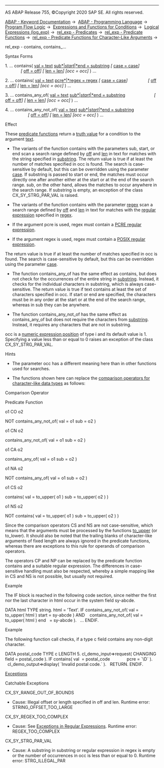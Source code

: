   

* * *

AS ABAP Release 755, ©Copyright 2020 SAP SE. All rights reserved.

[ABAP - Keyword Documentation](javascript:call_link\('abenabap.htm'\)) →  [ABAP - Programming Language](javascript:call_link\('abenabap_reference.htm'\)) →  [Program Flow Logic](javascript:call_link\('abenabap_flow_logic.htm'\)) →  [Expressions and Functions for Conditions](javascript:call_link\('abenlogical_expr_func.htm'\)) →  [Logical Expressions (log\_exp)](javascript:call_link\('abenlogexp.htm'\)) →  [rel\_exp - Predicates](javascript:call_link\('abenpredicate.htm'\)) →  [rel\_exp - Predicate Functions](javascript:call_link\('abenpredicate_functions.htm'\)) →  [rel\_exp - Predicate Functions for Character-Like Arguments](javascript:call_link\('abenpredicate_functions_strgs.htm'\)) → 

rel\_exp - contains, contains\_...

Syntax Forms

1\. ... contains( [val = text](javascript:call_link\('abenstring_functions_val.htm'\)) [sub*|*start*|*end = substring](javascript:call_link\('abenstring_functions_sub.htm'\)) *\[* [case = case](javascript:call_link\('abenstring_functions_case.htm'\))*\]*
                *\[* [off = off](javascript:call_link\('abenstring_functions_off_len.htm'\))*\]* *\[* [len = len](javascript:call_link\('abenstring_functions_off_len.htm'\))*\]* *\[*occ = occ*\]* ) ...

2\. ... contains( [val = text](javascript:call_link\('abenstring_functions_val.htm'\)) [pcre*|*regex = regex](javascript:call_link\('abenstring_functions_regex.htm'\)) *\[* [case = case](javascript:call_link\('abenstring_functions_case.htm'\))*\]*
                *\[* [off = off](javascript:call_link\('abenstring_functions_off_len.htm'\))*\]* *\[* [len = len](javascript:call_link\('abenstring_functions_off_len.htm'\))*\]* *\[*occ = occ*\]* ) ...

3\. ... contains\_any\_of( [val = text](javascript:call_link\('abenstring_functions_val.htm'\)) [sub*|*start*|*end = substring](javascript:call_link\('abenstring_functions_sub.htm'\))
                       *\[* [off = off](javascript:call_link\('abenstring_functions_off_len.htm'\))*\]* *\[* [len = len](javascript:call_link\('abenstring_functions_off_len.htm'\))*\]* *\[*occ = occ*\]* ) ...

4\. ... contains\_any\_not\_of( [val = text](javascript:call_link\('abenstring_functions_val.htm'\)) [sub*|*start*|*end = substring](javascript:call_link\('abenstring_functions_sub.htm'\))
                           *\[* [off = off](javascript:call_link\('abenstring_functions_off_len.htm'\))*\]* *\[* [len = len](javascript:call_link\('abenstring_functions_off_len.htm'\))*\]* *\[*occ = occ*\]* ) ...

Effect

These [predicate functions](javascript:call_link\('abenpredicate_function_glosry.htm'\) "Glossary Entry") return a [truth value](javascript:call_link\('abentruth_value_glosry.htm'\) "Glossary Entry") for a condition to the argument [text](javascript:call_link\('abenstring_functions_val.htm'\)).

-   The variants of the function contains with the parameters sub, start, or end scan a search range defined by [off](javascript:call_link\('abenstring_functions_off_len.htm'\)) and [len](javascript:call_link\('abenstring_functions_off_len.htm'\)) in text for matches with the string specified in [substring](javascript:call_link\('abenstring_functions_sub.htm'\)). The return value is true if at least the number of matches specified in occ is found. The search is case-sensitive by default, but this can be overridden using the parameter [case](javascript:call_link\('abenstring_functions_case.htm'\)). If substring is passed to start or end, the matches must occur directly one after another either at the start or at the end of the search range. sub, on the other hand, allows the matches to occur anywhere in the search range. If substring is empty, an exception of the class CX\_SY\_STRG\_PAR\_VAL is raised.

-   The variants of the function contains with the parameter [regex](javascript:call_link\('abenstring_functions_regex.htm'\)) scan a search range defined by [off](javascript:call_link\('abenstring_functions_off_len.htm'\)) and [len](javascript:call_link\('abenstring_functions_off_len.htm'\)) in text for matches with the [regular expression](javascript:call_link\('abenregex_syntax.htm'\)) specified in [regex](javascript:call_link\('abenstring_functions_regex.htm'\)).

-   If the argument pcre is used, regex must contain a [PCRE regular expression](javascript:call_link\('abenregex_pcre_syntax.htm'\)).

-   If the argument regex is used, regex must contain a [POSIX regular expression](javascript:call_link\('abenregex_posix_syntax.htm'\)).

The return value is true if at least the number of matches specified in occ is found. The search is case-sensitive by default, but this can be overridden using the parameter [case](javascript:call_link\('abenstring_functions_case.htm'\)).

-   The function contains\_any\_of has the same effect as contains, but does not check for the occurrences of the entire string in [substring](javascript:call_link\('abenstring_functions_sub.htm'\)). Instead, it checks for the individual characters in substring, which is always case-sensitive. The return value is true if text contains at least the set of characters specified in occ. If start or end are specified, the characters must be in any order at the start or at the end of the search range, whereas in sub they can be anywhere.

-   The function contains\_any\_not\_of has the same effect as contains\_any\_of but does not require the characters from [substring](javascript:call_link\('abenstring_functions_sub.htm'\)). Instead, it requires any characters that are not in substring.

occ is a [numeric expression position](javascript:call_link\('abennumerical_expr_position_glosry.htm'\) "Glossary Entry") of type i and its default value is 1. Specifying a value less than or equal to 0 raises an exception of the class CX\_SY\_STRG\_PAR\_VAL.

Hints

-   The parameter occ has a different meaning here than in other functions used for searches.

-   The functions shown here can replace the [comparison operators for character-like data types](javascript:call_link\('abenlogexp_strings.htm'\)) as follows:

Comparison Operator

Predicate Function

o1 CO o2

NOT contains\_any\_not\_of( val = o1 sub = o2 )

o1 CN o2

contains\_any\_not\_of( val = o1 sub = o2 )

o1 CA o2

contains\_any\_of( val = o1 sub = o2 )

o1 NA o2

NOT contains\_any\_of( val = o1 sub = o2 )

o1 CS o2

contains( val = to\_upper( o1 ) sub = to\_upper( o2 ) )

o1 NS o2

NOT contains( val = to\_upper( o1 ) sub = to\_upper( o2 ) )

Since the comparison operators CS and NS are not case-sensitive, which means that the arguments must be processed by the functions [to\_upper](javascript:call_link\('abencase_functions.htm'\)) (or to\_lower). It should also be noted that the trailing blanks of character-like arguments of fixed length are always ignored in the predicate functions, whereas there are exceptions to this rule for operands of comparison operators.

The operators CP and NP can be replaced by the predicate function contains and a suitable regular expression. The differences in case-sensitive handling must also be respected, whereby a simple mapping like in CS and NS is not possible, but usually not required.

Example

The IF block is reached in the following code section, since neither the first nor the last character in html occur in the system field sy-abcde.

DATA html TYPE string.
html = '<body>Text</body>'.
IF contains\_any\_not\_of( val = to\_upper( html ) start = sy-abcde ) AND
   contains\_any\_not\_of( val = to\_upper( html ) end   = sy-abcde ).
  ...
ENDIF.

Example

The following function call checks, if a type c field contains any non-digit character.

DATA postal\_code TYPE c LENGTH 5.
cl\_demo\_input=>request( CHANGING field = postal\_code ).
IF contains( val  = postal\_code
             pcre = \`\\D\` ).
  cl\_demo\_output=>display( \`Invalid postal code.\` ).
  RETURN.
ENDIF.

[Exceptions](javascript:call_link\('abenabap_language_exceptions.htm'\))

Catchable Exceptions

CX\_SY\_RANGE\_OUT\_OF\_BOUNDS

-   Cause: Illegal offset or length specified in off and len.
    Runtime error: STRING\_OFFSET\_TOO\_LARGE

CX\_SY\_REGEX\_TOO\_COMPLEX

-   Cause: See [Exceptions in Regular Expressions](javascript:call_link\('abenregex_exceptions.htm'\)).
    Runtime error: REGEX\_TOO\_COMPLEX

CX\_SY\_STRG\_PAR\_VAL

-   Cause: A substring in substring or regular expression in regex is empty or the number of occurrences in occ is less than or equal to 0.
    Runtime error: STRG\_ILLEGAL\_PAR